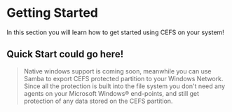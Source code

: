 # Getting Started

In this section you will learn how to get started using CEFS on your system!

## Quick Start could go here!

> Native windows support is coming soon, meanwhile you can use Samba to
export CEFS protected partition to your Windows Network. Since all the
protection is built into the file system you don't need any agents on
your Microsoft Windows® end-points, and still get protection of any
data stored on the CEFS partition.
